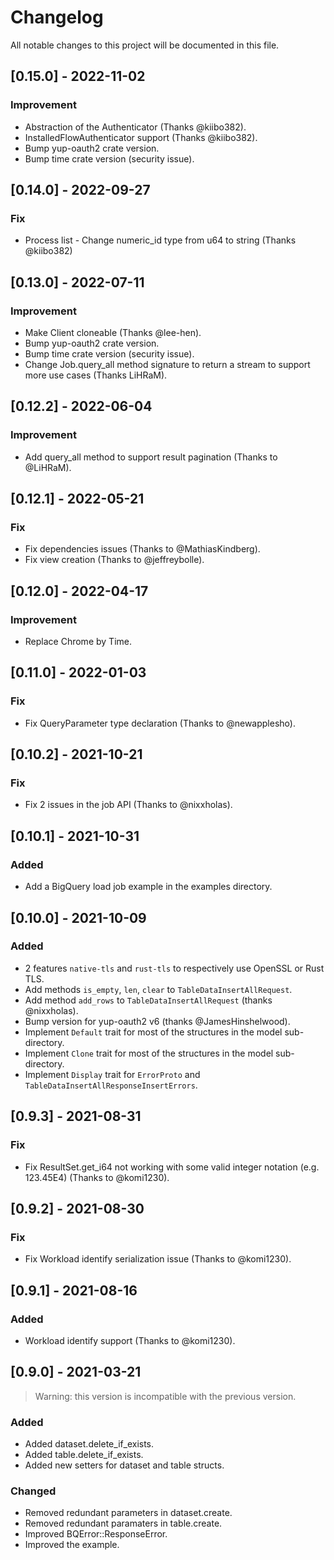 # Changelog

All notable changes to this project will be documented in this file.

## [0.15.0] - 2022-11-02

### Improvement

- Abstraction of the Authenticator (Thanks @kiibo382).
- InstalledFlowAuthenticator support (Thanks @kiibo382).
- Bump yup-oauth2 crate version.
- Bump time crate version (security issue).

## [0.14.0] - 2022-09-27

### Fix

- Process list - Change numeric_id type from u64 to string (Thanks @kiibo382)

## [0.13.0] - 2022-07-11

### Improvement

- Make Client cloneable (Thanks @lee-hen).
- Bump yup-oauth2 crate version.
- Bump time crate version (security issue).
- Change Job.query_all method signature to return a stream to support more use cases (Thanks LiHRaM).

## [0.12.2] - 2022-06-04

### Improvement

- Add query_all method to support result pagination (Thanks to @LiHRaM).

## [0.12.1] - 2022-05-21

### Fix

- Fix dependencies issues (Thanks to @MathiasKindberg).
- Fix view creation (Thanks to @jeffreybolle).

## [0.12.0] - 2022-04-17

### Improvement

- Replace Chrome by Time.

## [0.11.0] - 2022-01-03

### Fix

- Fix QueryParameter type declaration (Thanks to @newapplesho).

## [0.10.2] - 2021-10-21

### Fix

- Fix 2 issues in the job API (Thanks to @nixxholas).

## [0.10.1] - 2021-10-31

### Added

- Add a BigQuery load job example in the examples directory.

## [0.10.0] - 2021-10-09

### Added

- 2 features `native-tls` and `rust-tls` to respectively use OpenSSL or Rust TLS.
- Add methods `is_empty`, `len`, `clear` to `TableDataInsertAllRequest`.
- Add method `add_rows` to `TableDataInsertAllRequest` (thanks @nixxholas).
- Bump version for yup-oauth2 v6 (thanks @JamesHinshelwood).
- Implement `Default` trait for most of the structures in the model sub-directory.
- Implement `Clone` trait for most of the structures in the model sub-directory.
- Implement `Display` trait for `ErrorProto` and `TableDataInsertAllResponseInsertErrors`.

## [0.9.3] - 2021-08-31

### Fix 

- Fix ResultSet.get_i64 not working with some valid integer notation (e.g. 123.45E4) (Thanks to @komi1230).


## [0.9.2] - 2021-08-30

### Fix

- Fix Workload identify serialization issue (Thanks to @komi1230).

## [0.9.1] - 2021-08-16

### Added

- Workload identify support (Thanks to @komi1230).

## [0.9.0] - 2021-03-21

> Warning: this version is incompatible with the previous version.

### Added

- Added dataset.delete_if_exists.
- Added table.delete_if_exists.
- Added new setters for dataset and table structs.

### Changed

- Removed redundant parameters in dataset.create.
- Removed redundant paramaters in table.create.
- Improved BQError::ResponseError.
- Improved the example.
